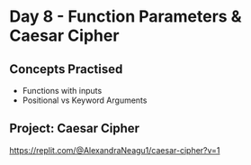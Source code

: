 
# Day 8 - Function Parameters & Caesar Cipher
## Concepts Practised
- Functions with inputs
- Positional vs Keyword Arguments



## Project: Caesar Cipher
https://replit.com/@AlexandraNeagu1/caesar-cipher?v=1

